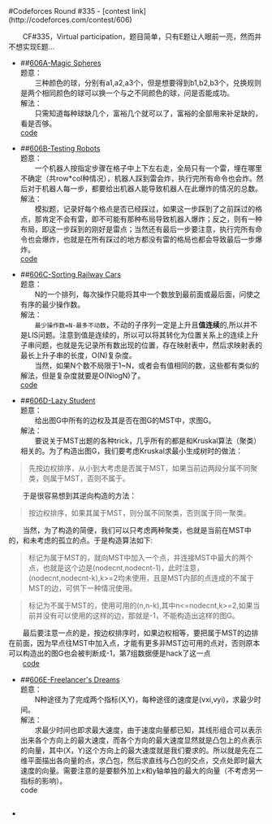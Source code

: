 <section>
#Codeforces Round #335
- [contest link](http://codeforces.com/contest/606)  
  

　　CF#335，Virtual participation，题目简单，只有E题让人眼前一亮，然而并不想实现E题...  

- ##[606A-Magic Spheres](http://codeforces.com/contest/606/problem/A)  
题意：  
　　三种颜色的球，分别有a1,a2,a3个，但是想要得到b1,b2,b3个，兑换规则是两个相同颜色的球可以换一个与之不同颜色的球，问是否能成功。  
解法：  
　　只需知道每种球缺几个，富裕几个就可以了，富裕的全部用来补足缺的，看是否够。  　　  
  [code](https://github.com/zhyack/Codeforces/blob/master/606_Round%20%23335(Div.%202)/606A.cpp)  

- ##[606B-Testing Robots](http://codeforces.com/contest/606/problem/B)  
题意：  
　　一个机器人按指定步骤在格子中上下左右走，全局只有一个雷，埋在哪里不确定（共row*col种情况），机器人踩到雷会炸，执行完所有命令也会炸。然后对于机器人每一步，都要给出机器人能导致机器人在此爆炸的情况的总数。  
解法：  
　　模拟题，记录好每个格点是否已经踩过，如果这一步踩到了之前踩过的格点，那肯定不会有雷，即不可能有那种布局导致机器人爆炸；反之，则有一种布局，即这一步踩到的刚好是雷点；当然还有最后一步要注意，执行完所有命令也会爆炸，也就是在所有踩过的地方都没有雷的格局也都会导致最后一步爆炸。  　　  
  [code](https://github.com/zhyack/Codeforces/blob/master/606_Round%20%23335(Div.%202)/606B.cpp)  

- ##[606C-Sorting Railway Cars](http://codeforces.com/contest/606/problem/C)  
题意：  
　　N的一个排列，每次操作只能将其中一个数放到最前面或最后面，问使之有序的最少操作数。  
解法：  
　　`最少操作数=N-最多不动数`，不动的子序列一定是上升且**值连续**的,所以并不是LIS问题。注意到值是连续的，所以可以将其转化为位置关系上的连续上升子串问题，也就是先记录所有数出现的位置，存在映射表中，然后求映射表的最长上升子串的长度，O(N)复杂度。  
　　当然，如果N个数不局限于1~N，或者会有值相同的数，这些都有类似的解法，但是复杂度就要是O(NlogN)了。  
  [code](https://github.com/zhyack/Codeforces/blob/master/606_Round%20%23335(Div.%202)/606C.cpp)  

- ##[606D-Lazy Student](http://codeforces.com/contest/606/problem/D)  
题意：  
　　给出图G中所有的边权及其是否在图G的MST中，求图G。  
解法：  
　　要说关于MST出题的各种trick，几乎所有的都是和Kruskal算法（聚类）相关的。为了构造出图G，我们要考虑Kruskal求最小生成树时的做法：

> 先按边权排序，从小到大考虑是否属于MST，如果当前边两段分属不同聚类，则属于MST，否则不属于。　　

　　于是很容易想到其逆向构造的方法：

> 按边权排序，如果其属于MST，则分属不同聚类，否则属于同一聚类。  


　　当然，为了构造的简便，我们可以只考虑两种聚类，也就是当前在MST中的，和未考虑的孤立的点。于是构造算法如下:
> 标记为属于MST的，就向MST中加入一个点，并连接MST中最大的两个点，也就是这个边是(nodecnt,nodecnt-1)，此时注意，(nodecnt,nodecnt-k),k>=2均未使用，且是MST内部的点连成的不属于MST的边，可供下一种情况使用。  
   
> 标记为不属于MST的，使用可用的(n,n-k),其中n<=nodecnt,k>=2,如果当前并没有可以使用的这样的边，那就是-1，不能构造出这样的图G。  

　　最后要注意一点的是，按边权排序时，如果边权相等，要把属于MST的边排在前面，因为早点往MST中加入点，才能有更多非MST边可用的点对，否则原本可以构造出的图G也会被判断成-1，第7组数据便是hack了这一点  
　　[code](https://github.com/zhyack/Codeforces/blob/master/606_Round%20%23335(Div.%202)/606D.cpp)  

  
- ##[606E-Freelancer's Dreams](http://codeforces.com/contest/606/problem/E)  
题意：  
　　N种途径为了完成两个指标(X,Y)，每种途径的速度是(vxi,vyi)，求最少时间。  
解法：  
　　求最少时间也即求最大速度，由于速度向量都已知，其线形组合可以表示出来各个方向上的最大速度，而各个方向的最大速度显然就是凸包上的点表示的向量，其中(X，Y)这个方向上的最大速度就是我们要求的。所以就是先在二维平面描出各向量的点，求凸包，然后求直线与凸包的交点，交点处即时最大速度的向量。需要注意的是要额外加上x和y轴单独的最大的向量（不考虑另一指标的影响）。  
code
</section>

- ##

